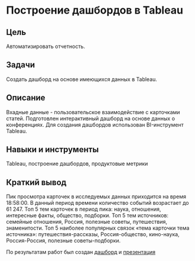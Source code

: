 #  Построение дашбордов в Tableau

## Цель
Автоматизировать отчетность.

## Задачи
Создать дашборд на основе имеющихся данных в Tableau.

## Описание
Вхадные данные - пользовательское взаимодействие с карточками статей. Подготовлен интерактивный дашборд на основе данных о конференциях. Для создания дашбордов использован BI-инструмент Tableau.

## Навыки и инструменты
Tableau, построение дашбордов, продуктовые метрики

## Краткий вывод
Пик просмотра карточек в исследуемых данных приходится на время 18:58:00. В данный период времени количество событий возрастает до 61 247. Топ 5 тем карточек в период пика: наука, отношения, интересные факты, общество, подборки. Топ 5 тем источников: семейные отношения, Россия, полезные советы, путешествия, знаменитости. Топ 5 наиболее популярных связок «тема карточки тема источника»: путешествия-рассказы, Россия-общество, кино-наука, Россия-Россия, полезные советы-подборки.

По результатам работ был создан [дашборд](<https://public.tableau.com/views/_16879689124380/Dashboard?:language=en-US&:display_count=n&:origin=viz_share_link>) и [презентация](<https://github.com/AlexanderRovensky/Portfolio/blob/main/12.%20%D0%A1%D0%BE%D0%B7%D0%B4%D0%B0%D0%BD%D0%B8%D0%B5%20%D0%B4%D0%B0%D1%88%D0%B1%D0%BE%D1%80%D0%B4%D0%B0%20%D0%BF%D0%BE%20%D0%BF%D0%BE%D0%BB%D1%8C%D0%B7%D0%BE%D0%B2%D0%B0%D1%82%D0%B5%D0%BB%D1%8C%D1%81%D0%BA%D0%B8%D0%BC%20%D1%81%D0%BE%D0%B1%D1%8B%D1%82%D0%B8%D1%8F%D0%BC%20%D0%B4%D0%BB%D1%8F%20%D0%B0%D0%B3%D1%80%D0%B5%D0%B3%D0%B0%D1%82%D0%BE%D1%80%D0%B0%20%D0%BD%D0%BE%D0%B2%D0%BE%D1%81%D1%82%D0%B5%D0%B9/%D0%9F%D1%80%D0%B5%D0%B7%D0%B5%D0%BD%D1%82%D0%B0%D1%86%D0%B8%D1%8F%20%D0%AF%D0%BD%D0%B4%D0%B5%D0%BA%D1%81%20%D0%94%D0%B7%D0%B5%D0%BD.pdf>)
